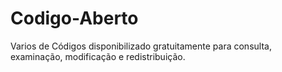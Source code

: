 # Codigo-Aberto
Varios de Códigos disponibilizado gratuitamente para consulta, examinação, modificação e redistribuição.
